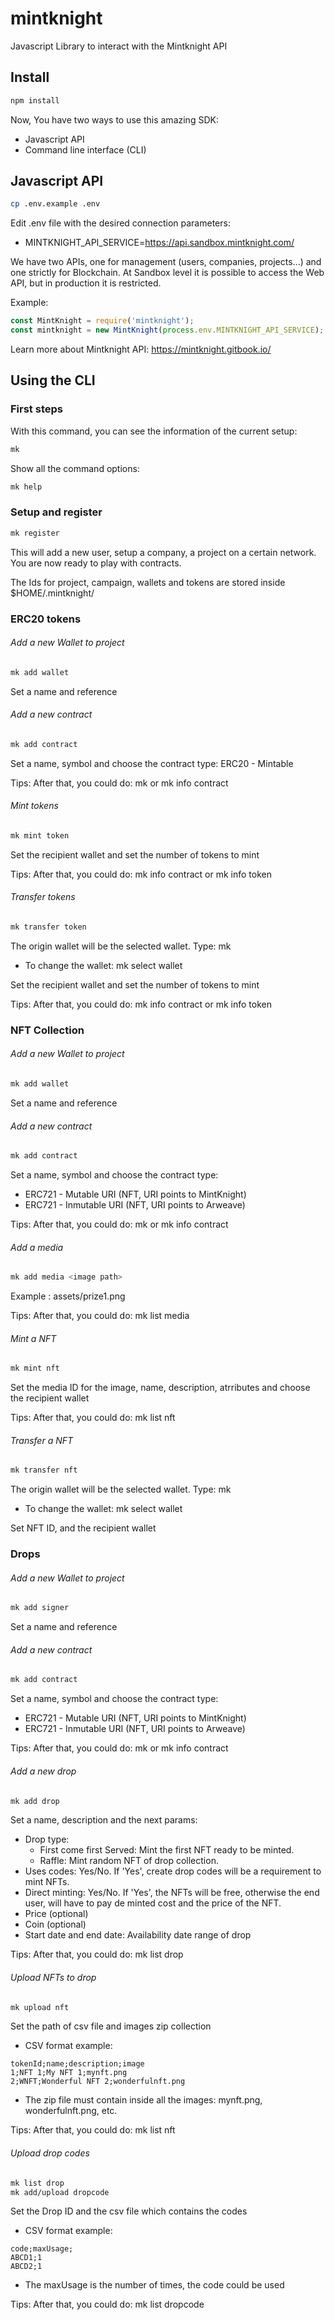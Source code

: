 # mintknight
Javascript Library to interact with the Mintknight API

## Install
```bash
npm install
```

Now, You have two ways to use this amazing SDK:
- Javascript API
- Command line interface (CLI)

## Javascript API
```bash
cp .env.example .env
```

Edit .env file with the desired connection parameters:

- MINTKNIGHT_API_SERVICE=https://api.sandbox.mintknight.com/

We have two APIs, one for management (users, companies, projects...) and one strictly for Blockchain. At Sandbox level it is possible to access the Web API, but in production it is restricted.

Example:
```javascript
const MintKnight = require('mintknight');
const mintknight = new MintKnight(process.env.MINTKNIGHT_API_SERVICE);
```

Learn more about Mintknight API:
https://mintknight.gitbook.io/

## Using the CLI
### First steps
With this command, you can see the information of the current setup:
```bash
mk
```
Show all the command options:
```bash
mk help
```

### Setup and register
```bash
mk register
```
This will add a new user, setup a company, a project on a certain network.
You are now ready to play with contracts.

The Ids for project, campaign, wallets and tokens are stored inside $HOME/.mintknight/

### ERC20 tokens
###### Add a new Wallet to project
```bash
mk add wallet
```
Set a name and reference

###### Add a new contract
```bash
mk add contract
```
Set a name, symbol and choose the contract type: ERC20 - Mintable

Tips: After that, you could do: mk or mk info contract

###### Mint tokens
```bash
mk mint token
```
Set the recipient wallet and set the number of tokens to mint

Tips: After that, you could do: mk info contract or mk info token

###### Transfer tokens
```bash
mk transfer token
```
The origin wallet will be the selected wallet. Type: mk
- To change the wallet: mk select wallet
  
Set the recipient wallet and set the number of tokens to mint

Tips: After that, you could do: mk info contract or mk info token

### NFT Collection
###### Add a new Wallet to project
```bash
mk add wallet
```
Set a name and reference

###### Add a new contract
```bash
mk add contract
```
Set a name, symbol and choose the contract type: 
- ERC721 - Mutable URI (NFT, URI points to MintKnight)
- ERC721 - Inmutable URI (NFT, URI points to Arweave)

Tips: After that, you could do: mk or mk info contract

###### Add a media
```bash
mk add media <image path>
```
Example <image path>: assets/prize1.png

Tips: After that, you could do: mk list media

###### Mint a NFT
```bash
mk mint nft
```
Set the media ID for the image, name, description, atrributes and choose the recipient wallet

Tips: After that, you could do: mk list nft

###### Transfer a NFT
```bash
mk transfer nft
```
The origin wallet will be the selected wallet. Type: mk
- To change the wallet: mk select wallet
  
Set NFT ID, and the recipient wallet

### Drops
###### Add a new Wallet to project
```bash
mk add signer
```
Set a name and reference

###### Add a new contract
```bash
mk add contract
```
Set a name, symbol and choose the contract type: 
- ERC721 - Mutable URI (NFT, URI points to MintKnight)
- ERC721 - Inmutable URI (NFT, URI points to Arweave)

Tips: After that, you could do: mk or mk info contract

###### Add a new drop
```bash
mk add drop
```
Set a name, description and the next params:
- Drop type: 
    - First come first Served: Mint the first NFT ready to be minted.
    - Raffle: Mint random NFT of drop collection.
- Uses codes: Yes/No. If 'Yes', create drop codes will be a requirement to mint NFTs.
- Direct minting: Yes/No. If 'Yes', the NFTs will be free, otherwise the end user, will have to pay de minted cost and the price of the NFT.
- Price (optional)
- Coin (optional)
- Start date and end date: Availability date range of drop

Tips: After that, you could do: mk list drop

###### Upload NFTs to drop
```bash
mk upload nft
```
Set the path of csv file and images zip collection
- CSV format example:
```
tokenId;name;description;image
1;NFT 1;My NFT 1;mynft.png
2;WNFT;Wonderful NFT 2;wonderfulnft.png
```
- The zip file must contain inside all the images: mynft.png, wonderfulnft.png, etc.

Tips: After that, you could do: mk list nft

###### Upload drop codes
```bash
mk list drop
mk add/upload dropcode
```
Set the Drop ID and the csv file which contains the codes
- CSV format example:
```
code;maxUsage;
ABCD1;1
ABCD2;1
```
- The maxUsage is the number of times, the code could be used

Tips: After that, you could do: mk list dropcode